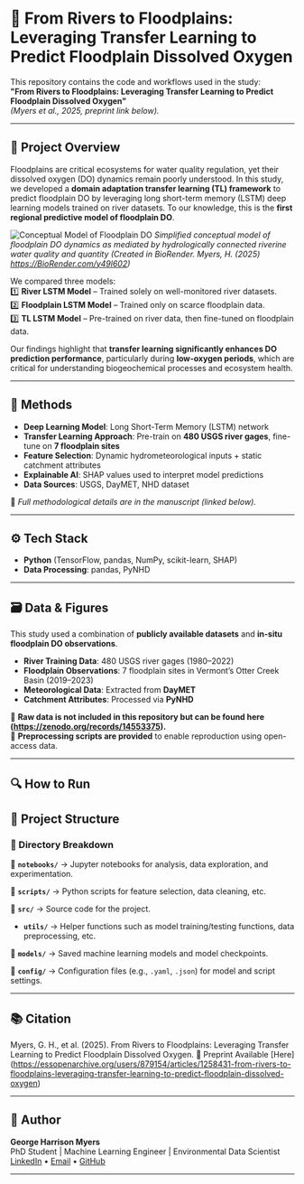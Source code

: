 # 🌊 From Rivers to Floodplains: Leveraging Transfer Learning to Predict Floodplain Dissolved Oxygen

This repository contains the code and workflows used in the study:  
**"From Rivers to Floodplains: Leveraging Transfer Learning to Predict Floodplain Dissolved Oxygen"**  
*(Myers et al., 2025, preprint link below).*

---

## 📍 Project Overview

Floodplains are critical ecosystems for water quality regulation, yet their dissolved oxygen (DO) dynamics remain poorly understood. In this study, we developed a **domain adaptation transfer learning (TL) framework** to predict floodplain DO by leveraging long short-term memory (LSTM) deep learning models trained on river datasets. To our knowledge, this is the **first regional predictive model of floodplain DO**.

![Conceptual Model of Floodplain DO](figures/floodplain_DO_conceptual_model)
*Simplified conceptual model of floodplain DO dynamics as mediated by hydrologically connected riverine water quality and quantity (Created in BioRender. Myers, H. (2025) https://BioRender.com/y49l602)*

We compared three models:  
1️⃣ **River LSTM Model** – Trained solely on well-monitored river datasets.  
2️⃣ **Floodplain LSTM Model** – Trained only on scarce floodplain data.  
3️⃣ **TL LSTM Model** – Pre-trained on river data, then fine-tuned on floodplain data.  

Our findings highlight that **transfer learning significantly enhances DO prediction performance**, particularly during **low-oxygen periods**, which are critical for understanding biogeochemical processes and ecosystem health.

---

## 🧠 Methods

- **Deep Learning Model**: Long Short-Term Memory (LSTM) network  
- **Transfer Learning Approach**: Pre-train on **480 USGS river gages**, fine-tune on **7 floodplain sites**  
- **Feature Selection**: Dynamic hydrometeorological inputs + static catchment attributes  
- **Explainable AI**: SHAP values used to interpret model predictions  
- **Data Sources**: USGS, DayMET, NHD dataset  

📖 *Full methodological details are in the manuscript (linked below).*

---

## ⚙️ Tech Stack

- **Python** (TensorFlow, pandas, NumPy, scikit-learn, SHAP)  
- **Data Processing**: pandas, PyNHD  
---

## 🗃️ Data & Figures

This study used a combination of **publicly available datasets** and **in-situ floodplain DO observations**.  
- **River Training Data**: 480 USGS river gages (1980–2022)  
- **Floodplain Observations**: 7 floodplain sites in Vermont’s Otter Creek Basin (2019–2023)  
- **Meteorological Data**: Extracted from **DayMET**  
- **Catchment Attributes**: Processed via **PyNHD**  

📝 **Raw data is not included in this repository but can be found here (https://zenodo.org/records/14553375).**  
📌 **Preprocessing scripts are provided** to enable reproduction using open-access data.

---

## 🔍 How to Run

## 📂 Project Structure

### **🔹 Directory Breakdown**

📌 **`notebooks/`** → Jupyter notebooks for analysis, data exploration, and experimentation.

📌 **`scripts/`** → Python scripts for feature selection, data cleaning, etc. 

📌 **`src/`** → Source code for the project.
- **`utils/`** → Helper functions such as model training/testing functions, data preprocessing, etc.

📌 **`models/`** → Saved machine learning models and model checkpoints.

📌 **`config/`** → Configuration files (e.g., `.yaml`, `.json`) for model and script settings.

---

## 📚 Citation
Myers, G. H., et al. (2025). From Rivers to Floodplains: Leveraging Transfer Learning to Predict Floodplain Dissolved Oxygen.
📄 Preprint Available [Here] (https://essopenarchive.org/users/879154/articles/1258431-from-rivers-to-floodplains-leveraging-transfer-learning-to-predict-floodplain-dissolved-oxygen)

---

## 🧠 Author

**George Harrison Myers**  
PhD Student | Machine Learning Engineer | Environmental Data Scientist
[LinkedIn](https://www.linkedin.com/in/harrison-myers-eit-b37156181/) • [Email](mailto:ghmyers96@gmail.com) • [GitHub](https://github.com/ghmyers)

---
